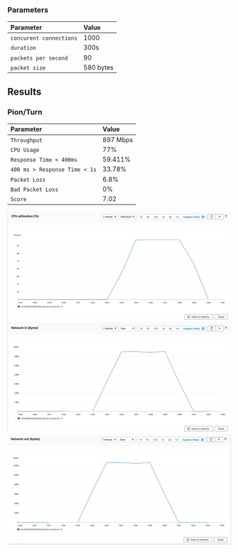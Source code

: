 
### Parameters

| Parameter | Value                |
| :-------- |:------------------------- |
| `concurent connections` | 1000 |
| `duration` | 300s |
| `packets per second` | 90 |
| `packet size` | 580 bytes |

## Results

### Pion/Turn
| Parameter | Value                |
| :-------- |:------------------------- |
| `Throughput` | 897 Mbps |
| `CPU Usage` | 77% |
| `Response Time < 400ms` | 59.411% |
| `400 ms > Response Time < 1s` | 33.78% |
| `Packet Loss` | 6.8% |
| `Bad Packet Loss` | 0% |
| `Score` | 7.02 |

![CPU](cpu.png)
![Network In (Bytes)](network-in.png)
![Network Out (Bytes)](network-out.png)
